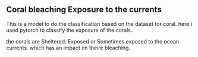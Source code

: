 ## Coral bleaching Exposure to the currents
This is a model to do the classification based on the dataset for coral. here i used pytorch to classify the exposure of the corals. 

the corals are Sheltered, Exposed or Sometimes exposed to the ocean currents. which has an impact on theire bleaching. 

